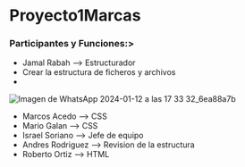 # Proyecto1Marcas

### Participantes y Funciones:>
- Jamal Rabah --> Estructurador
- Crear la estructura de ficheros y archivos
- 
![Imagen de WhatsApp 2024-01-12 a las 17 33 32_6ea88a7b](https://github.com/IsraC0d33/Proyecto1Marcas/assets/150441668/2ad68054-044b-4003-8a83-582c2f77c350)

- Marcos Acedo --> CSS
- Mario Galan --> CSS
- Israel Soriano --> Jefe de equipo
- Andres Rodriguez --> Revision de la estructura
- Roberto Ortiz --> HTML
